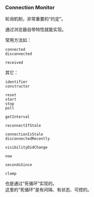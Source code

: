 ### Connection Monitor

轮询机制，非常重要的“约定”。

通过浏览器自带特性就能实现。

常用方法如：

```
connected
disconnected

received
```

其它：

```
identifier
constructor

reset
start
stop
poll

getInterval

reconnectIfStale

connectionIsStale
disconnectedRecently

visibilityDidChange

now

secondsSince

clamp
```

也是通过“死循环”实现的。
<br />
这里的“死循环”是有间隔、有状态、可控的。
